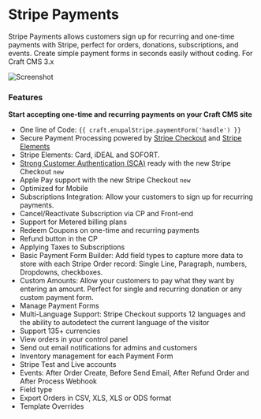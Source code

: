 # Stripe Payments

Stripe Payments allows customers sign up for recurring and one-time payments with Stripe, perfect for orders, donations, subscriptions, and events. Create simple payment forms in seconds easily without coding. For Craft CMS 3.x

![Screenshot](https://enupal.com/assets/docs/stripe-payments-new-checkout.png)

### Features

**Start accepting one-time and recurring payments on your Craft CMS site** 

 * One line of Code: `{{ craft.enupalStripe.paymentForm('handle') }} `
 * Secure Payment Processing powered by [Stripe Checkout](https://stripe.com/checkout) and [Stripe Elements](https://stripe.com/elements)
 * Stripe Elements: Card, iDEAL and SOFORT.
 * [Strong Customer Authentication (SCA)](https://enupal.com/craft-plugins/stripe-payments/docs/getting-started/sca) ready with the new Stripe Checkout `new`
 * Apple Pay support with the new Stripe Checkout `new`
 * Optimized for Mobile
 * Subscriptions Integration: Allow your customers to sign up for recurring payments.
 * Cancel/Reactivate Subscription via CP and Front-end 
 * Support for Metered billing plans
 * Redeem Coupons on one-time and recurring payments
 * Refund button in the CP 
 * Applying Taxes to Subscriptions
 * Basic Payment Form Builder: Add field types to capture more data to store with each Stripe Order record: Single Line, Paragraph, numbers, Dropdowns, checkboxes.
 * Custom Amounts: Allow your customers to pay what they want by entering an amount. Perfect for single and recurring donation or any custom payment form.
 * Manage Payment Forms
 * Multi-Language Support: Stripe Checkout supports 12 languages and the ability to autodetect the current language of the visitor
 * Support 135+ currencies 
 * View orders in your control panel
 * Send out email notifications for admins and customers
 * Inventory management for each Payment Form
 * Stripe Test and Live accounts
 * Events: After Order Create, Before Send Email, After Refund Order and After Process Webhook
 * Field type
 * Export Orders in CSV, XLS, XLS or ODS format
 * Template Overrides